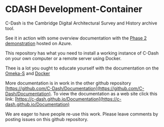 # CDASH Development-Container

C-Dash is the Cambridge Digital Architectural Survey and History archive tool.

See it in action with some overview documentation with the [Phase 2 demonstration](https://chcomeka.azurewebsites.net/omeka-s/s/cdash/page/home) hosted on Azure. 

This repository has what you need to install a working instance of C-Dash on your own computer or a remote server using Docker. 

Thee is a lot you ought to educate yourself with the documentation on the [Omeka-S](https://omeka.org/) and [Docker](https://docs.docker.com/get-started/) 

More documentation is in work in the other github repository [https://github.com/C-Dash/Documentation](https://github.com/C-Dash/Documentation).  To view the documentation as a web site click this link: [https://c-dash.github.io/Documentation](https://c-dash.github.io/Documentation)

We are eager to have people re-use this work.  Please leave comments by posting issues on this github repository.